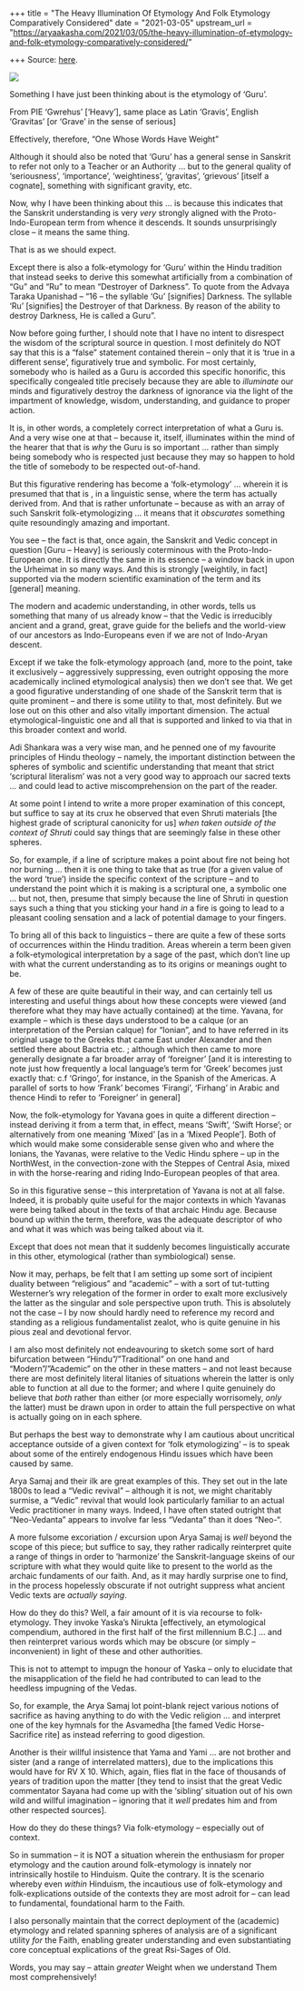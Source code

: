 +++
title = "The Heavy Illumination Of Etymology And Folk Etymology Comparatively Considered"
date = "2021-03-05"
upstream_url = "https://aryaakasha.com/2021/03/05/the-heavy-illumination-of-etymology-and-folk-etymology-comparatively-considered/"

+++
Source: [here](https://aryaakasha.com/2021/03/05/the-heavy-illumination-of-etymology-and-folk-etymology-comparatively-considered/).

![](https://aryaakasha.files.wordpress.com/2021/03/brihspati-debta.jpg?w=400)

Something I have just been thinking about is the etymology of ‘Guru’.

From PIE ‘Gwrehus’ \[‘Heavy’\], same place as Latin ‘Gravis’, English
‘Gravitas’ \[or ‘Grave’ in the sense of serious\]

Effectively, therefore, “One Whose Words Have Weight”

Although it should also be noted that ‘Guru’ has a general sense in
Sanskrit to refer not only to a Teacher or an Authority … but to the
general quality of ‘seriousness’, ‘importance’, ‘weightiness’,
‘gravitas’, ‘grievous’ \[itself a cognate\], something with significant
gravity, etc.

Now, why I have been thinking about this … is because this indicates
that the Sanskrit understanding is very *very* strongly aligned with the
Proto-Indo-European term from whence it descends. It sounds
unsurprisingly close – it means the same thing.

That is as we should expect.

Except there is also a folk-etymology for ‘Guru’ within the Hindu
tradition that instead seeks to derive this somewhat artificially from a
combination of “Gu” and “Ru” to mean “Destroyer of Darkness”. To quote
from the Advaya Taraka Upanishad – “16 – the syllable ‘Gu’ \[signifies\]
Darkness. The syllable ‘Ru’ \[signifies\] the Destroyer of that
Darkness. By reason of the ability to destroy Darkness, He is called a
Guru”.

Now before going further, I should note that I have no intent to
disrespect the wisdom of the scriptural source in question. I most
definitely do NOT say that this is a “false” statement contained therein
– only that it is ‘true in a different sense’, figuratively true and
symbolic. For most certainly, somebody who is hailed as a Guru is
accorded this specific honorific, this specifically congealed title
precisely because they are able to *illuminate* our minds and
figuratively destroy the darkness of ignorance via the light of the
impartment of knowledge, wisdom, understanding, and guidance to proper
action.

It is, in other words, a completely correct interpretation of what a
Guru is. And a very wise one at that – because it, itself, illuminates
within the mind of the hearer that that is *why* the Guru is so
important … rather than simply being somebody who is respected just
because they may so happen to hold the title of somebody to be respected
out-of-hand.

But this figurative rendering has become a ‘folk-etymology’ … wherein it
is presumed that that is , in a linguistic sense, where the term has
actually derived from. And that is rather unfortunate – because as with
an array of such Sanskrit folk-etymologizing … it means that it
*obscurates* something quite resoundingly amazing and important.

You see – the fact is that, once again, the Sanskrit and Vedic concept
in question \[Guru – Heavy\] is seriously coterminous with the
Proto-Indo-European one. It is directly the same in its essence – a
window back in upon the Urheimat in so many ways. And this is strongly
\[weightily, in fact\] supported via the modern scientific examination
of the term and its \[general\] meaning.

The modern and academic understanding, in other words, tells us
something that many of us already know – that the Vedic is irreducibly
ancient and a grand, great, grave guide for the beliefs and the
world-view of our ancestors as Indo-Europeans even if we are not of
Indo-Aryan descent.

Except if we take the folk-etymology approach (and, more to the point,
take it exclusively – aggressively suppressing, even outright opposing
the more academically inclined etymological analysis) then we don’t see
that. We get a good figurative understanding of one shade of the
Sanskrit term that is quite prominent – and there is some utility to
that, most definitely. But we lose out on this other and also vitally
important dimension. The actual etymological-linguistic one and all that
is supported and linked to via that in this broader context and world.

Adi Shankara was a very wise man, and he penned one of my favourite
principles of Hindu theology – namely, the important distinction between
the spheres of symbolic and scientific understanding that meant that
strict ‘scriptural literalism’ was not a very good way to approach our
sacred texts … and could lead to active miscomprehension on the part of
the reader.

At some point I intend to write a more proper examination of this
concept, but suffice to say at its crux he observed that even Shruti
materials \[the highest grade of scriptural canonicity for us\] *when
taken outside of the context of Shruti* could say things that are
seemingly false in these other spheres.

So, for example, if a line of scripture makes a point about fire not
being hot nor burning … then it is one thing to take that as true (for a
given value of the word ‘true’) inside the specific context of the
scripture – and to understand the point which it is making is a
scriptural one, a symbolic one … but not, then, presume that simply
because the line of Shruti in question says such a thing that you
sticking your hand *in* a fire is going to lead to a pleasant cooling
sensation and a lack of potential damage to your fingers.

To bring all of this back to linguistics – there are quite a few of
these sorts of occurrences within the Hindu tradition. Areas wherein a
term been given a folk-etymological interpretation by a sage of the
past, which don’t line up with what the current understanding as to its
origins or meanings ought to be.

A few of these are quite beautiful in their way, and can certainly tell
us interesting and useful things about how these concepts were viewed
(and therefore what they may have actually contained) at the time.
Yavana, for example – which is these days understood to be a calque (or
an interpretation of the Persian calque) for “Ionian”, and to have
referred in its original usage to the Greeks that came East under
Alexander and then settled there about Bactria etc. ; although which
then came to more generally designate a far broader array of ‘foreigner’
\[and it is interesting to note just how frequently a local language’s
term for ‘Greek’ becomes just exactly that: c.f ‘Gringo’, for instance,
in the Spanish of the Americas. A parallel of sorts to how ‘Frank’
becomes ‘Firangi’, ‘Firhang’ in Arabic and thence Hindi to refer to
‘Foreigner’ in general\]

Now, the folk-etymology for Yavana goes in quite a different direction –
instead deriving it from a term that, in effect, means ‘Swift’, ‘Swift
Horse’; or alternatively from one meaning ‘Mixed’ \[as in a ‘Mixed
People’\]. Both of which would make some considerable sense given who
and where the Ionians, the Yavanas, were relative to the Vedic Hindu
sphere – up in the NorthWest, in the convection-zone with the Steppes of
Central Asia, mixed in with the horse-rearing and riding Indo-European
peoples of that area.

So in this figurative sense – this interpretation of Yavana is not at
all false. Indeed, it is probably quite useful for the major contexts in
which Yavanas were being talked about in the texts of that archaic Hindu
age. Because bound up within the term, therefore, was the adequate
descriptor of who and what it was which was being talked about via it.

Except that does not mean that it suddenly becomes linguistically
accurate in this other, etymological (rather than symbiological) sense.

Now it may, perhaps, be felt that I am setting up some sort of incipient
duality between “religious” and “academic” – with a sort of tut-tutting
Westerner’s wry relegation of the former in order to exalt more
exclusively the latter as the singular and sole perspective upon truth.
This is absolutely not the case – I by now should hardly need to
reference my record and standing as a religious fundamentalist zealot,
who is quite genuine in his pious zeal and devotional fervor.

I am also most definitely not endeavouring to sketch some sort of hard
bifurcation between “Hindu”/”Traditional” on one hand and
“Modern”/”Academic” on the other in these matters – and not least
because there are most definitely literal litanies of situations wherein
the latter is only able to function at all due to the former; and where
I quite genuinely do believe that *both* rather than either (or more
especially worrisomely, *only* the latter) must be drawn upon in order
to attain the full perspective on what is actually going on in each
sphere.

But perhaps the best way to demonstrate why I am cautious about
uncritical acceptance outside of a given context for ‘folk
etymologizing’ – is to speak about some of the entirely endogenous Hindu
issues which have been caused by same.

Arya Samaj and their ilk are great examples of this. They set out in the
late 1800s to lead a “Vedic revival” – although it is not, we might
charitably surmise, a “Vedic” revival that would look particularly
familiar to an actual Vedic practitioner in many ways. Indeed, I have
often stated outright that “Neo-Vedanta” appears to involve far less
“Vedanta” than it does “Neo-“.

A more fulsome excoriation / excursion upon Arya Samaj is *well* beyond
the scope of this piece; but suffice to say, they rather radically
reinterpret quite a range of things in order to ‘harmonize’ the
Sanskrit-language skeins of our scripture with what they would quite
like to present to the world as the archaic fundaments of our faith.
And, as it may hardly surprise one to find, in the process hopelessly
obscurate if not outright suppress what ancient Vedic texts are
*actually saying*.

How do they do this? Well, a fair amount of it is via recourse to
folk-etymology. They invoke Yaska’s Nirukta \[effectively, an
etymological compendium, authored in the first half of the first
millennium B.C.\] … and then reinterpret various words which may be
obscure (or simply – inconvenient) in light of these and other
authorities.

This is not to attempt to impugn the honour of Yaska – only to elucidate
that the misapplication of the field he had contributed to can lead to
the heedless impugning of the Vedas.

So, for example, the Arya Samaj lot point-blank reject various notions
of sacrifice as having anything to do with the Vedic religion … and
interpret one of the key hymnals for the Asvamedha \[the famed Vedic
Horse-Sacrifice rite\] as instead referring to good digestion.

Another is their willful insistence that Yama and Yami … are not brother
and sister (and a range of interrelated matters), due to the
implications this would have for RV X 10. Which, again, flies flat in
the face of thousands of years of tradition upon the matter \[they tend
to insist that the great Vedic commentator Sayana had come up with the
‘sibling’ situation out of his own wild and willful imagination –
ignoring that it *well* predates him and from other respected sources\].

How do they do these things? Via folk-etymology – especially out of
context.

So in summation – it is NOT a situation wherein the enthusiasm for
proper etymology and the caution around folk-etymology is innately nor
intrinsically hostile to Hinduism. Quite the contrary. It is the
scenario whereby even *within* Hinduism, the incautious use of
folk-etymology and folk-explications outside of the contexts they are
most adroit for – can lead to fundamental, foundational harm to the
Faith.

I also personally maintain that the correct deployment of the (academic)
etymology and related spanning spheres of analysis are of a significant
utility *for* the Faith, enabling greater understanding and even
substantiating core conceptual explications of the great Rsi-Sages of
Old.

Words, you may say – attain *greater* Weight when we understand Them
most comprehensively!
